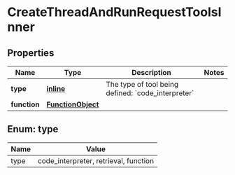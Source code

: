 
# CreateThreadAndRunRequestToolsInner

## Properties
| Name | Type | Description | Notes |
| ------------ | ------------- | ------------- | ------------- |
| **type** | [**inline**](#Type) | The type of tool being defined: &#x60;code_interpreter&#x60; |  |
| **function** | [**FunctionObject**](FunctionObject.md) |  |  |


<a id="Type"></a>
## Enum: type
| Name | Value |
| ---- | ----- |
| type | code_interpreter, retrieval, function |



